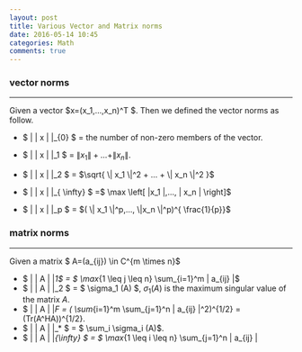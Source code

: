 ```yaml
---
layout: post
title: Various Vector and Matrix norms
date: 2016-05-14 10:45
categories: Math
comments: true
---
```


### vector norms ###
-------
Given a vector $x=(x_1,...,x_n)^T $. Then we defined the vector norms as follow.

-  $ \| \| x \| \|_{0} $  = the number of non-zero members of the vector.

-  $ \| \| x \| \|_1 $ = $\| x_1 \| + ... + \| x_n \|$.

-  $ \| \| x \| \|_2 $ = $\sqrt{ \| x_1 \|^2 + ... + \| x_n \|^2 }$
-  $ \| \| x \| \|_{ \infty} $ =$ \max \left[ \|x_1 \|,..., \| x_n \| \right]$
-  $ \| \| x \| \|_p $  = $( \| x_1 \|^p,..., \|x_n \|^p)^{ \frac{1}{p}}$

### matrix norms ###
-------
Given a matrix $ A=(a_{ij}) \in C^{m \times n}$

- $ \| \| A \| \|_1$ = $ \max_{1 \leq j \leq n} \sum_{i=1}^m \| a_{ij} \|$
- $  \| \| A \| \|_2 $ = $ \sigma_1 (A) $, $\sigma_1(A)$ is the maximum singular value of the matrix $A$.
- $  \| \| A \| \|_F = ( \sum_{i=1}^m \sum_{j=1}^n \| a_{ij} \|^2)^{1/2} = (Tr(A^HA))^{1/2}.
- $  \| \| A \| \|_* $ = $ \sum_i \sigma_i (A)$.
- $  \| \| A \| \|_{\infty} $ = $ \max_{1 \leq i \leq n} \sum_{j=1}^n \| a_{ij} \|
